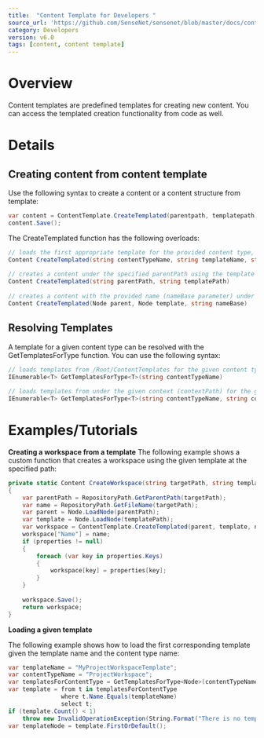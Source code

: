 ```yaml
---
title:  "Content Template for Developers "
source_url: 'https://github.com/SenseNet/sensenet/blob/master/docs/content-template-for-developers.md'
category: Developers
version: v6.0
tags: [content, content template]
---
```


# Overview 
Content templates are predefined templates for creating new content. You can access the templated creation functionality from code as well. 

# Details
## Creating content from content template
Use the following syntax to create a content or a content structure from template: 

```c#
var content = ContentTemplate.CreateTemplated(parentpath, templatepath);
content.Save();
```

The CreateTemplated function has the following overloads:
```c#
// loads the first appropriate template for the provided content type, and creates a content under the specified targetPath
Content CreateTemplated(string contentTypeName, string templateName, string targetPath)
 
// creates a content under the specified parentPath using the template at the given templatePath
Content CreateTemplated(string parentPath, string templatePath)
 
// creates a content with the provided name (nameBase parameter) under the specified parent, from the given template
Content CreateTemplated(Node parent, Node template, string nameBase)
```

## Resolving Templates
A template for a given content type can be resolved with the GetTemplatesForType function. You can use the following syntax: 

```c#
// loads templates from /Root/ContentTemplates for the given content type (contentTypeName)
IEnumerable<T> GetTemplatesForType<T>(string contentTypeName)
 
// loads templates from under the given context (contextPath) for the given content type (contentTypeName)
IEnumerable<T> GetTemplatesForType<T>(string contentTypeName, string contextPath)
```

# Examples/Tutorials
**Creating a workspace from a template**
The following example shows a custom function that creates a workspace using the given template at the specified path: 

```c#
private static Content CreateWorkspace(string targetPath, string templatePath, Dictionary<string, object> properties = null)
{
    var parentPath = RepositoryPath.GetParentPath(targetPath);
    var name = RepositoryPath.GetFileName(targetPath);
    var parent = Node.LoadNode(parentPath);
    var template = Node.LoadNode(templatePath);
    var workspace = ContentTemplate.CreateTemplated(parent, template, name);
    workspace["Name"] = name;
    if (properties != null)
    {
        foreach (var key in properties.Keys)
        {
            workspace[key] = properties[key];
        }
    }
 
    workspace.Save();
    return workspace;
}
```

**Loading a given template**

The following example shows how to load the first corresponding template given the template name and the content type name: 

```c#
var templateName = "MyProjectWorkspaceTemplate";
var contentTypeName = "ProjectWorkspace";
var templatesForContentType = GetTemplatesForType<Node>(contentTypeName);
var template = from t in templatesForContentType
               where t.Name.Equals(templateName)
               select t;
if (template.Count() < 1)
    throw new InvalidOperationException(String.Format("There is no template with {0} name for {1} contentType.", templateName, contentTypeName));
var templateNode = template.FirstOrDefault();
```